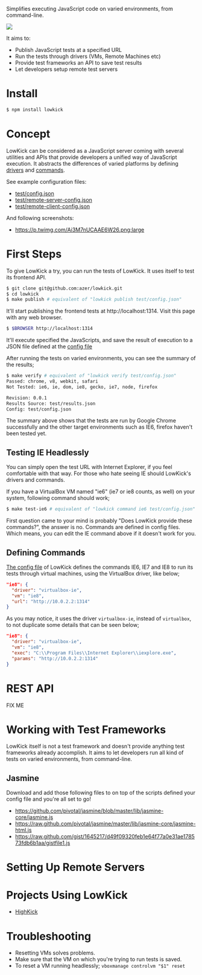 Simplifies executing JavaScript code on varied environments, from command-line. 

[![](https://github.com/downloads/azer/lowkick/lowkick_http_ie8.png)](https://github.com/downloads/azer/lowkick/lowkick_http_ie8.png)

It aims to:

  * Publish JavaScript tests at a specified URL
  * Run the tests through drivers (VMs, Remote Machines etc)
  * Provide test frameworks an API to save test results
  * Let developers setup remote test servers

# Install

```bash
$ npm install lowkick
```

# Concept

LowKick can be considered as a JavaScript server coming with several utilities and APIs that provide developers a unified way of JavaScript execution.
It abstracts the differences of varied platforms by defining [drivers](https://github.com/azer/lowkick/tree/master/lib/drivers) and [commands](https://github.com/azer/lowkick/blob/master/test/config.json#L24).


See example configuration files:

  * [test/config.json](https://github.com/azer/lowkick/blob/master/test/config.json)
  * [test/remote-server-config.json](https://github.com/azer/lowkick/blob/master/test/remote-server-config.json)
  * [test/remote-client-config.json](https://github.com/azer/lowkick/blob/master/test/remote-client-config.json)

And following screenshots:

  * https://p.twimg.com/Ai3M7nUCAAE6W26.png:large

# First Steps

To give LowKick a try, you can run the tests of LowKick. It uses itself to test its frontend API.

```bash
$ git clone git@github.com:azer/lowkick.git
$ cd lowkick
$ make publish # equivalent of "lowkick publish test/config.json"
```

It'll start publishing the frontend tests at http://localhost:1314. Visit this page with any web browser.

```bash
$ $BROWSER http://localhost:1314
```

It'll execute specified the JavaScripts, and save the result of execution to a JSON file defined at
the [config file](https://github.com/azer/lowkick/blob/master/test/config.json)

After running the tests on varied environments, you can see the summary of the results;

```bash
$ make verify # equivalent of "lowkick verify test/config.json"
Passed: chrome, v8, webkit, safari
Not Tested: ie6, ie, dom, ie8, gecko, ie7, node, firefox

Revision: 0.0.1
Results Source: test/results.json
Config: test/config.json
```

The summary above shows that the tests are run by Google Chrome successfully
and the other target environments such as IE6, firefox haven't been tested yet.

## Testing IE Headlessly

You can simply open the test URL with Internet Explorer, if you feel
comfortable with that way. For those who hate seeing IE should LowKick's drivers and commands.

If you have a VirtualBox VM named "ie6" (ie7 or ie8 counts, as well) on your system, following command should work;

```bash
$ make test-ie6 # equivalent of "lowkick command ie6 test/config.json"
```

First question came to your mind is probably "Does LowKick provide these commands?", the answer is no. 
Commands are defined in config files. Which means, you can edit the IE command above if it doesn't work for you. 

## Defining Commands

[The config file](https://github.com/azer/lowkick/blob/master/test/config.json)
of LowKick defines the commands IE6, IE7 and IE8 to run its tests
through virtual machines, using the VirtualBox driver, like below;

```json
"ie8": {
  "driver": "virtualbox-ie",
  "vm": "ie8",
  "url": "http://10.0.2.2:1314"
}
```

As you may notice, it uses the driver `virtualbox-ie`, instead of `virtualbox`, to not duplicate some
details that can be seen below;

```json
"ie8": {
  "driver": "virtualbox-ie",
  "vm": "ie8",
  "exec": "C:\\Program Files\\Internet Explorer\\iexplore.exe",
  "params": "http://10.0.2.2:1314"
}
```

# REST API

FIX ME

# Working with Test Frameworks
LowKick itself is not a test framework and doesn't provide anything test frameworks already accomplish. 
It aims to let developers run all kind of tests on varied environments, from command-line. 

## Jasmine

Download and add those following files to on top of the scripts defined your config file and you're all set to go!

  * https://github.com/pivotal/jasmine/blob/master/lib/jasmine-core/jasmine.js
  * https://raw.github.com/pivotal/jasmine/master/lib/jasmine-core/jasmine-html.js
  * https://raw.github.com/gist/1645217/d49f09320feb1e64f77a0e31ae178573fdb6b1aa/gistfile1.js

# Setting Up Remote Servers

# Projects Using LowKick

  * [HighKick](http://github.com/azer/highkick)

# Troubleshooting

  * Resetting VMs solves problems.
  * Make sure that the VM on which you're trying to run tests is saved.
  * To reset a VM running headlessly; `vboxmanage controlvm "$1" reset`